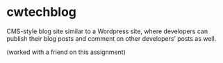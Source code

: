 # cwtechblog

CMS-style blog site similar to a Wordpress site, where developers can publish their blog posts and comment on other developers’ posts as well.

(worked with a friend on this assignment)
